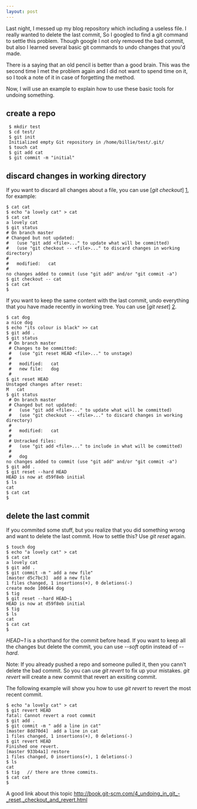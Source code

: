 ```yaml
---
layout: post
---
```


Last night, I messed up my blog repository which including a useless file. I
really wanted to delete the last commit, So I googled to find a git command to
settle this problem. Though google I not only removed the bad commit, but also
I learned several basic git commands to undo changes that you'd made.

There is a saying that an old pencil is better than a good brain. This was the
second time I met the problem again and I did not want to spend time on it, so
I took a note of it in case of forgetting the method.

Now, I will use an example to explain how to use these basic tools for undoing
something.

## create a repo

     $ mkdir test
     $ cd test/
     $ git init
     Initialized empty Git repository in /home/billie/test/.git/
     $ touch cat
     $ git add cat
     $ git commit -m "initial"

## discard changes in working directory

If you want to discard all changes about a file, you can use [_git checkout_]
[1], for example: 

    $ cat cat
    $ echo "a lovely cat" > cat
    $ cat cat
    a lovely cat
    $ git status
    # On branch master
    # Changed but not updated:
    #   (use "git add <file>..." to update what will be committed)
    #   (use "git checkout -- <file>..." to discard changes in working directory)
    #
    #   modified:   cat
    #
    no changes added to commit (use "git add" and/or "git commit -a")
    $ git checkout -- cat
    $ cat cat 
    $ 
[1]: http://www.kernel.org/pub/software/scm/git/docs/git-checkout.html 

If you want to keep the same content with the last commit, undo everything that 
you have made recently in working tree. You can use [_git reset_] [2].

    $ cat dog 
    a nice dog
    $ echo "its colour is black" >> cat
    $ git add .
    $ git status 
     # On branch master
     # Changes to be committed:
     #   (use "git reset HEAD <file>..." to unstage)
     #
     #   modified:   cat
     #   new file:   dog
     #
    $ git reset HEAD 
    Unstaged changes after reset:
    M   cat
    $ git status 
     # On branch master
     # Changed but not updated:
     #   (use "git add <file>..." to update what will be committed)
     #   (use "git checkout -- <file>..." to discard changes in working directory)
     #
     #   modified:   cat
     #
     # Untracked files:
     #   (use "git add <file>..." to include in what will be committed)
     #
     #   dog
    no changes added to commit (use "git add" and/or "git commit -a")
    $ git add .
    $ git reset --hard HEAD 
    HEAD is now at d59f8eb initial
    $ ls
    cat
    $ cat cat 
    $ 
[2]: http://www.kernel.org/pub/software/scm/git/docs/git-reset.html

## delete the last commit 

If you commited some stuff, but you realize that you did something wrong and
want to delete the last commit. How to settle this? Use _git reset_ again.

    $ touch dog 
    $ echo "a lovely cat" > cat
    $ cat cat 
    a lovely cat
    $ git add .
    $ git commit -m " add a new file"
    [master d5c7bc3]  add a new file
    1 files changed, 1 insertions(+), 0 deletions(-)
    create mode 100644 dog
    $ tig
    $ git reset --hard HEAD~1
    HEAD is now at d59f8eb initial
    $ tig
    $ ls
    cat
    $ cat cat 
    $  

_HEAD~1_ is a shorthand for the commit before head. If you want to keep all
the changes but delete the commit, you can use _--soft_ optin instead of
_--hard_.

Note: If you already pushed a repo and someone pulled it, then you cann't delete the
bad commit. So you can use _git revert_ to fix up your mistakes. _git revert_
will create a new commit that revert an exsiting commit.

The following example will show you how to use _git revert_ to revert the most
recent commit.

    $ echo "a lovely cat" > cat
    $ git revert HEAD
    fatal: Cannot revert a root commit
    $ git add .
    $ git commit -m " add a line in cat"
    [master 8dd70d4]  add a line in cat
    1 files changed, 1 insertions(+), 0 deletions(-)
    $ git revert HEAD
    Finished one revert.
    [master 933b4a1] restore
    1 files changed, 0 insertions(+), 1 deletions(-)
    $ ls
    cat
    $ tig   // there are three commits.
    $ cat cat 
    $ 

A good link about this topic
<http://book.git-scm.com/4_undoing_in_git_-_reset,_checkout_and_revert.html>
